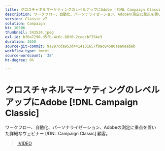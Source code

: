 ```yaml
---
title: クロスチャネルマーケティングのレベルアップにAdobe [!DNL Campaign Classic]
description: ワークフロー、自動化、パーソナライゼーション、Adobeの測定に重点を置いた詳細なウェビナー [!DNL Campaign Classic] 顧客。
version: Classic v7
solution: Campaign
kt: 10506
thumbnail: 343524.jpeg
exl-id: bf0a7290-d5fb-4c6c-88f0-2ceecbf794e3
duration: 3650
source-git-commit: 9a297cda953d4414131657f9ac84580aea0eabeb
workflow-type: tm+mt
source-wordcount: '38'
ht-degree: 0%

---
```


# クロスチャネルマーケティングのレベルアップにAdobe [!DNL Campaign Classic]

ワークフロー、自動化、パーソナライゼーション、Adobeの測定に重点を置いた詳細なウェビナー [!DNL Campaign Classic] 顧客。

>[!VIDEO](https://video.tv.adobe.com/v/343524/?quality=12&learn=on)
